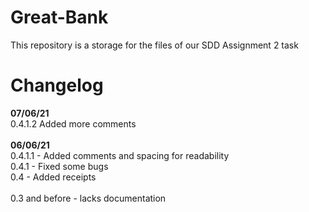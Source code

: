 # Great-Bank
This repository is a storage for the files of our SDD Assignment 2 task

# Changelog

**07/06/21**\
0.4.1.2 Added more comments\
\
**06/06/21**\
0.4.1.1 - Added comments and spacing for readability\
0.4.1 - Fixed some bugs\
0.4 - Added receipts\
\
0.3 and before - lacks documentation
